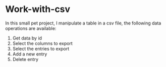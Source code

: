 # Work-with-csv
In this small pet project, I manipulate a table in a csv file, the following data operations are available:

1. Get data by id
2. Select the columns to export
3. Select the entries to export
4. Add a new entry
5. Delete entry
